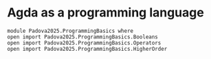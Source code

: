 # Agda as a programming language

```
module Padova2025.ProgrammingBasics where
open import Padova2025.ProgrammingBasics.Booleans
open import Padova2025.ProgrammingBasics.Operators
open import Padova2025.ProgrammingBasics.HigherOrder
```
